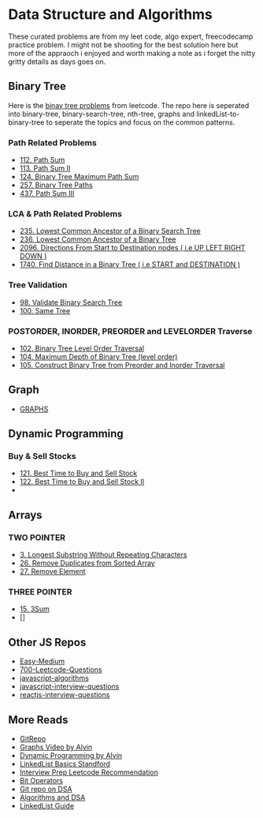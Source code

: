 # Data Structure and Algorithms

These curated problems are from my leet code, algo expert, freecodecamp practice problem. I might not be shooting for the best solution here but more of the appraoch i enjoyed and worth
making a note as i forget the nitty gritty details as days goes on.

## Binary Tree

Here is the [binay tree problems](https://leetcode.com/tag/binary-tree/) from leetcode. The repo here is seperated into binary-tree, binary-search-tree, nth-tree, graphs and linkedList-to-binary-tree to seperate the topics and focus on the common patterns.

### Path Related Problems

- [112. Path Sum](https://github.com/citta-lab/DSA/blob/main/binary-tree/112.path-sum.js)
- [113. Path Sum II](https://github.com/citta-lab/DSA/blob/main/binary-tree/113.path-sum-II.js)
- [124. Binary Tree Maximum Path Sum](https://github.com/citta-lab/DSA/blob/main/binary-tree/124.binary-tree-maximum-path-sum.js)
- [257. Binary Tree Paths](https://github.com/citta-lab/DSA/blob/main/binary-tree/257.binary-tree-paths.js)
- [437. Path Sum III](https://github.com/citta-lab/DSA/blob/main/binary-tree/437.path-sum-III.js)

### LCA & Path Related Problems

- [235. Lowest Common Ancestor of a Binary Search Tree](https://github.com/citta-lab/DSA/blob/main/binary-search-tree/235.lowest-common-ancestor-of-a-binary-search-tree.js)
- [236. Lowest Common Ancestor of a Binary Tree](https://github.com/citta-lab/DSA/blob/main/binary-tree/236.lowest-common-ancestor-of-a-binary-tree.js)
- [2096. Directions From Start to Destination nodes ( i.e UP LEFT RIGHT DOWN )](https://github.com/citta-lab/DSA/blob/main/binary-tree/2096.step-by-step-directions-from-a-binary-tree-node-to-another.js)
- [1740. Find Distance in a Binary Tree ( i.e START and DESTINATION )](https://github.com/citta-lab/DSA/blob/main/binary-tree/1740.find-distance-in-a-binary-tree.js)

### Tree Validation

- [98. Validate Binary Search Tree](https://github.com/citta-lab/DSA/blob/main/binary-search-tree/98.validate-BST-in-order-recursive-tree.js)
- [100. Same Tree](https://github.com/citta-lab/DSA/blob/main/binary-tree/100.same-tree.js)

### POSTORDER, INORDER, PREORDER and LEVELORDER Traverse

- [102. Binary Tree Level Order Traversal](https://github.com/citta-lab/DSA/blob/main/binary-tree/102.binary-tree-level-order-traversal-binary-tree.js)
- [104. Maximum Depth of Binary Tree (level order)](https://github.com/citta-lab/DSA/blob/main/binary-tree/104.maximum-depth-in-binary-tree.js)
- [105. Construct Binary Tree from Preorder and Inorder Traversal](https://github.com/citta-lab/DSA/blob/main/binary-tree/105.construct-binary-tree-from-preorder-and-inorder-traversal.js)

## Graph

- [GRAPHS]()

## Dynamic Programming

### Buy & Sell Stocks

- [121. Best Time to Buy and Sell Stock](https://github.com/citta-lab/DSA/blob/main/arrays/121.best%20-time-to-buy-and-sell-stock.js)
- [122. Best Time to Buy and Sell Stock II](https://github.com/citta-lab/DSA/blob/main/dp/122.best-time-to-buy-and-sell-stock-II.js)
-

## Arrays

### TWO POINTER

- [3. Longest Substring Without Repeating Characters](https://github.com/citta-lab/DSA/blob/main/strings/3.longest-substring-strings.js)
- [26. Remove Duplicates from Sorted Array](https://github.com/citta-lab/DSA/blob/main/arrays/26.remove-duplicates-from-sorted-array.js)
- [27. Remove Element](https://github.com/citta-lab/DSA/blob/main/arrays/27.remove-element-array.js)

### THREE POINTER
- [15. 3Sum ](https://github.com/citta-lab/DSA/blob/main/arrays/015.3sum.js)
- []

## Other JS Repos

- [Easy-Medium](https://github.com/anubhavsrivastava/leetcodeJS)
- [700-Leetcode-Questions](https://github.com/BakeItTillYouMakeIt/LeetCodeJS/tree/master/Javascript)
- [javascript-algorithms](https://github.com/trekhleb/javascript-algorithms)
- [javascript-interview-questions](https://github.com/sudheerj/javascript-interview-questions)
- [reactjs-interview-questions](https://github.com/sudheerj/reactjs-interview-questions)

## More Reads

- [GitRepo](https://github.com/DivyaGodayal/CoderChef-Kitchen)
- [Graphs Video by Alvin](https://www.youtube.com/watch?v=2_Uuixtc5i0)
- [Dynamic Programming by Alvin](https://www.youtube.com/watch?v=oBt53YbR9Kk&t=9296s)
- [LinkedList Basics Standford](http://cslibrary.stanford.edu/103/LinkedListBasics.pdf)
- [Interview Prep Leetcode Recommendation](https://leetcode.com/discuss/study-guide/1098600/topics-which-you-cant-skip-interview-preparation-study-plan-using-leetcode)
- [Bit Operators](https://leetcode.com/discuss/study-guide/1151183/tips-hacks-which-you-cant-ignore-as-a-coder)
- [Git repo on DSA](https://github.com/sachuverma/DataStructures-Algorithms#data-structures--algorithms)
- [Algorithms and DSA](https://github.com/amejiarosario/dsa.js-data-structures-algorithms-javascript/tree/master/src)
- [LinkedList Guide](https://leetcode.com/discuss/study-guide/1800120/become-master-in-linked-list)

